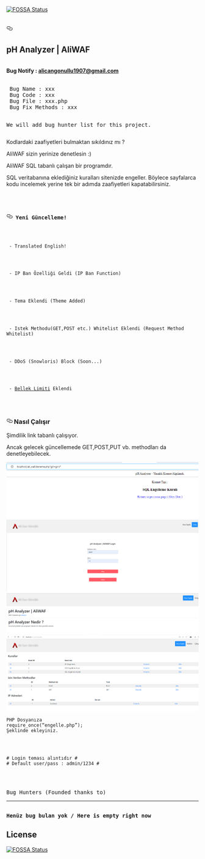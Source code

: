 [![FOSSA Status](https://app.fossa.io/api/projects/git%2Bgithub.com%2Falicangonullu%2Fphpwaf-phanalyzer.svg?type=shield)](https://app.fossa.io/projects/git%2Bgithub.com%2Falicangonullu%2Fphpwaf-phanalyzer?ref=badge_shield)

<div id="readme" class="Box-body readme blob instapaper_body js-code-block-container">
    <article class="markdown-body entry-content p-3 p-md-6" itemprop="text"><h1><a id="user-content-aliguard-phpwaf" class="anchor" aria-hidden="true" href="#aliguard-phpwaf"><svg class="octicon octicon-link" viewBox="0 0 16 16" version="1.1" width="16" height="16" aria-hidden="true"><path fill-rule="evenodd" d="M4 9h1v1H4c-1.5 0-3-1.69-3-3.5S2.55 3 4 3h4c1.45 0 3 1.69 3 3.5 0 1.41-.91 2.72-2 3.25V8.59c.58-.45 1-1.27 1-2.09C10 5.22 8.98 4 8 4H4c-.98 0-2 1.22-2 2.5S3 9 4 9zm9-3h-1v1h1c1 0 2 1.22 2 2.5S13.98 12 13 12H9c-.98 0-2-1.22-2-2.5 0-.83.42-1.64 1-2.09V6.25c-1.09.53-2 1.84-2 3.25C6 11.31 7.55 13 9 13h4c1.45 0 3-1.69 3-3.5S14.5 6 13 6z"></path></svg></a><h1>pH Analyzer | AliWAF</h1>
<br>
<b> Bug Notify : <a href="mailto:alicangonullu@yahoo.com">alicangonullu1907@gmail.com</a></b><br><br>
<pre>
 Bug Name : xxx
 Bug Code : xxx
 Bug File : xxx.php
 Bug Fix Methods : xxx

We will add bug hunter list for this project.
</pre>
<p> Kodlardaki zaafiyetleri bulmaktan sıkıldınız mı ?</p>
<p> AliWAF sizin yerinize denetlesin :)</p>
<p> AliWAF SQL tabanlı çalışan bir programdır.</p>
<p> SQL veritabanına eklediğiniz kuralları sitenizde engeller. Böylece sayfalarca kodu incelemek yerine tek bir adımda zaafiyetleri kapatabilirsiniz.</p>
<code>
  <h3><a id="user-content--yeni-güncelleme" class="anchor" aria-hidden="true" href="#-yeni-güncelleme"><svg class="octicon octicon-link" viewBox="0 0 16 16" version="1.1" width="16" height="16" aria-hidden="true"><path fill-rule="evenodd" d="M4 9h1v1H4c-1.5 0-3-1.69-3-3.5S2.55 3 4 3h4c1.45 0 3 1.69 3 3.5 0 1.41-.91 2.72-2 3.25V8.59c.58-.45 1-1.27 1-2.09C10 5.22 8.98 4 8 4H4c-.98 0-2 1.22-2 2.5S3 9 4 9zm9-3h-1v1h1c1 0 2 1.22 2 2.5S13.98 12 13 12H9c-.98 0-2-1.22-2-2.5 0-.83.42-1.64 1-2.09V6.25c-1.09.53-2 1.84-2 3.25C6 11.31 7.55 13 9 13h4c1.45 0 3-1.69 3-3.5S14.5 6 13 6z"></path></svg></a> Yeni Güncelleme!</h3>
  <p> - Translated English! </p>
  <p> - IP Ban Özelliği Geldi (IP Ban Function) </p>
  <p> - Tema Eklendi (Theme Added)</p>
  <p> - Istek Methodu(GET,POST etc.) Whitelist Eklendi (Request Method Whitelist)</p>
  <p> - DDoS (Snowloris) Block (Soon...)</p>
  <p> - <a href="https://www.php.net/manual/tr/ini.core.php">Bellek Limiti</a> Eklendi</p>
  </code>
<h3><a id="user-content--nasıl-çalışır-" class="anchor" aria-hidden="true" href="#-nasıl-çalışır-"><svg class="octicon octicon-link" viewBox="0 0 16 16" version="1.1" width="16" height="16" aria-hidden="true"><path fill-rule="evenodd" d="M4 9h1v1H4c-1.5 0-3-1.69-3-3.5S2.55 3 4 3h4c1.45 0 3 1.69 3 3.5 0 1.41-.91 2.72-2 3.25V8.59c.58-.45 1-1.27 1-2.09C10 5.22 8.98 4 8 4H4c-.98 0-2 1.22-2 2.5S3 9 4 9zm9-3h-1v1h1c1 0 2 1.22 2 2.5S13.98 12 13 12H9c-.98 0-2-1.22-2-2.5 0-.83.42-1.64 1-2.09V6.25c-1.09.53-2 1.84-2 3.25C6 11.31 7.55 13 9 13h4c1.45 0 3-1.69 3-3.5S14.5 6 13 6z"></path></svg></a> Nasıl Çalışır </h3>
<p> Şimdilik link tabanlı çalışıyor.</p>
<p> Ancak gelecek güncellemede GET,POST,PUT vb. methodları da denetleyebilecek.</p>
<img src="pic/aliwaf1.png">
        <br>
<img src="pic/aliwaf2.png">
        <br>
<img src="pic/aliwaf3.png">
        <br>
<img src="pic/aliwaf4.png">
<code>
<pre>PHP Dosyanıza
require_once(“engelle.php”);
Şeklinde ekleyiniz.
</pre>
    <pre>
# Login teması alıntıdır #
# Default user/pass : admin/1234 #
</pre>
</code></article>
  </div><br>
<pre>
Bug Hunters (Founded thanks to)
<hr></hr>
<b>Henüz bug bulan yok / Here is empty right now</b>
</pre>

## License
[![FOSSA Status](https://app.fossa.io/api/projects/git%2Bgithub.com%2Falicangonullu%2Fphpwaf-phanalyzer.svg?type=large)](https://app.fossa.io/projects/git%2Bgithub.com%2Falicangonullu%2Fphpwaf-phanalyzer?ref=badge_large)
